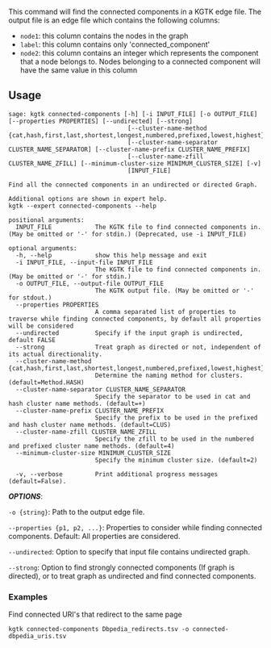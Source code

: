 This command will find the connected components in a KGTK edge file. The output file is an edge file which contains the following columns:

- `node1`: this column contains the nodes in the graph
- `label`: this column contains only 'connected_component'
- `node2`: this column contains an integer which represents the component that a node belongs to. Nodes belonging to a connected component will have the same value in this column

## Usage
```
sage: kgtk connected-components [-h] [-i INPUT_FILE] [-o OUTPUT_FILE] [--properties PROPERTIES] [--undirected] [--strong]
                                 [--cluster-name-method {cat,hash,first,last,shortest,longest,numbered,prefixed,lowest,highest}]
                                 [--cluster-name-separator CLUSTER_NAME_SEPARATOR] [--cluster-name-prefix CLUSTER_NAME_PREFIX]
                                 [--cluster-name-zfill CLUSTER_NAME_ZFILL] [--minimum-cluster-size MINIMUM_CLUSTER_SIZE] [-v]
                                 [INPUT_FILE]

Find all the connected components in an undirected or directed Graph.

Additional options are shown in expert help.
kgtk --expert connected-components --help

positional arguments:
  INPUT_FILE            The KGTK file to find connected components in. (May be omitted or '-' for stdin.) (Deprecated, use -i INPUT_FILE)

optional arguments:
  -h, --help            show this help message and exit
  -i INPUT_FILE, --input-file INPUT_FILE
                        The KGTK file to find connected components in. (May be omitted or '-' for stdin.)
  -o OUTPUT_FILE, --output-file OUTPUT_FILE
                        The KGTK output file. (May be omitted or '-' for stdout.)
  --properties PROPERTIES
                        A comma separated list of properties to traverse while finding connected components, by default all properties will be considered
  --undirected          Specify if the input graph is undirected, default FALSE
  --strong              Treat graph as directed or not, independent of its actual directionality.
  --cluster-name-method {cat,hash,first,last,shortest,longest,numbered,prefixed,lowest,highest}
                        Determine the naming method for clusters. (default=Method.HASH)
  --cluster-name-separator CLUSTER_NAME_SEPARATOR
                        Specify the separator to be used in cat and hash cluster name methods. (default=+)
  --cluster-name-prefix CLUSTER_NAME_PREFIX
                        Specify the prefix to be used in the prefixed and hash cluster name methods. (default=CLUS)
  --cluster-name-zfill CLUSTER_NAME_ZFILL
                        Specify the zfill to be used in the numbered and prefixed cluster name methods. (default=4)
  --minimum-cluster-size MINIMUM_CLUSTER_SIZE
                        Specify the minimum cluster size. (default=2)

  -v, --verbose         Print additional progress messages (default=False).
```
***OPTIONS***:

`-o {string}`: Path to the output edge file.

`--properties {p1, p2, ...}`: Properties to consider while finding connected components. Default: All properties are considered. 

`--undirected`: Option to specify that input file contains undirected graph.

`--strong`: Option to find strongly connected components (If graph is directed), or to treat graph as undirected and find connected components.

### Examples

Find connected URI's that redirect to the same page

```
kgtk connected-components Dbpedia_redirects.tsv -o connected-dbpedia_uris.tsv
```
